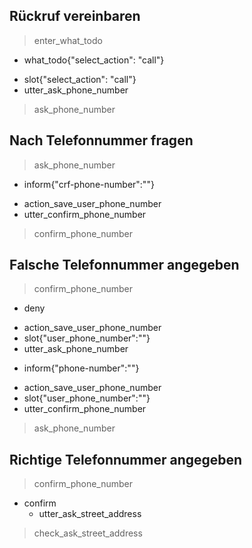 ## Rückruf vereinbaren
> enter_what_todo
* what_todo{"select_action": "call"}
 - slot{"select_action": "call"}
 - utter_ask_phone_number
> ask_phone_number 

## Nach Telefonnummer fragen 
> ask_phone_number
* inform{"crf-phone-number":""}
 - action_save_user_phone_number
 - utter_confirm_phone_number
> confirm_phone_number

## Falsche Telefonnummer angegeben
> confirm_phone_number
* deny
 - action_save_user_phone_number
 - slot{"user_phone_number":""}
 - utter_ask_phone_number
* inform{"phone-number":""}
 - action_save_user_phone_number
 - slot{"user_phone_number":""}
 - utter_confirm_phone_number
> ask_phone_number  

## Richtige Telefonnummer angegeben
> confirm_phone_number
* confirm
  - utter_ask_street_address
> check_ask_street_address